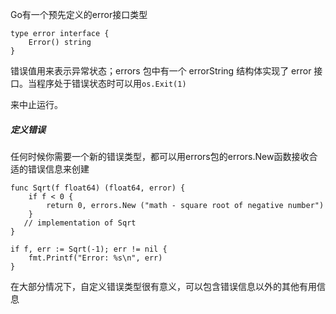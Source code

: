 Go有一个预先定义的error接口类型

```
type error interface {
    Error() string
}
```

错误值用来表示异常状态；errors 包中有一个 errorString 结构体实现了 error 接口。当程序处于错误状态时可以用`os.Exit(1)`

来中止运行。

##### 定义错误

任何时候你需要一个新的错误类型，都可以用errors包的errors.New函数接收合适的错误信息来创建

```
func Sqrt(f float64) (float64, error) {
    if f < 0 {
        return 0, errors.New ("math - square root of negative number")
    }
   // implementation of Sqrt
}

if f, err := Sqrt(-1); err != nil {
    fmt.Printf("Error: %s\n", err)
}
```

在大部分情况下，自定义错误类型很有意义，可以包含错误信息以外的其他有用信息

